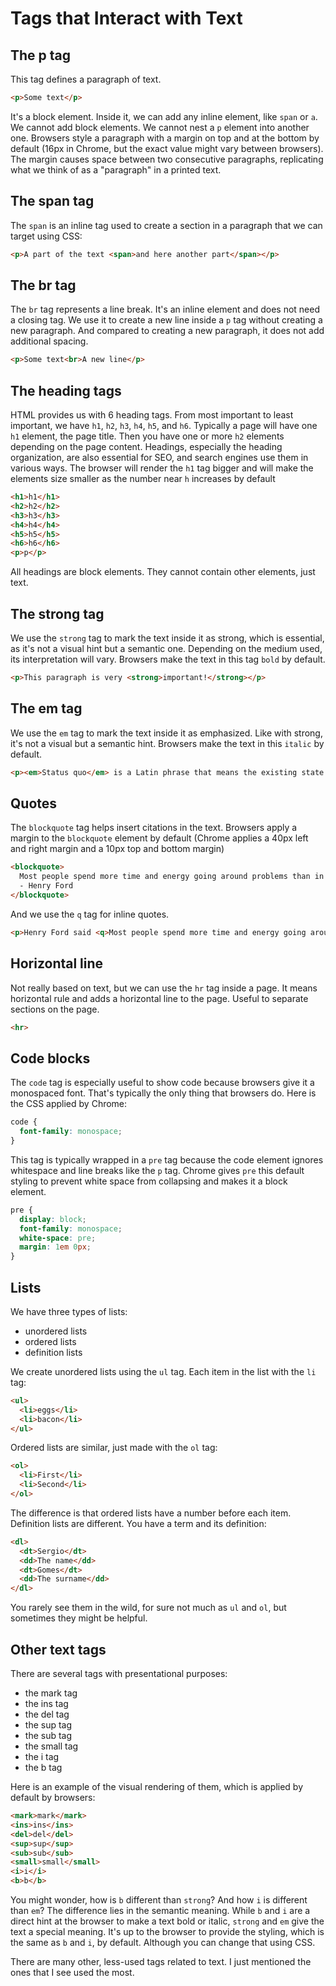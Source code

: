 # Tags that Interact with Text

## The p tag

This tag defines a paragraph of text.

```html
<p>Some text</p>
```

It's a block element.
Inside it, we can add any inline element, like `span` or `a`. We cannot add block elements.
We cannot nest a `p` element into another one.
Browsers style a paragraph with a margin on top and at the bottom by default (16px in Chrome, but the exact value might vary between browsers). The margin causes space between two consecutive paragraphs, replicating what we think of as a "paragraph" in a printed text.

## The span tag

The `span` is an inline tag used to create a section in a paragraph that we can target using CSS:

```html
<p>A part of the text <span>and here another part</span></p>
```

## The br tag

The `br` tag represents a line break. It's an inline element and does not need a closing tag.
We use it to create a new line inside a `p` tag without creating a new paragraph. And compared to creating a new paragraph, it does not add additional spacing.

```html
<p>Some text<br>A new line</p>
```

## The heading tags

HTML provides us with 6 heading tags. From most important to least important, we have `h1`, `h2`, `h3`, `h4`, `h5`, and `h6`.
Typically a page will have one `h1` element, the page title. Then you have one or more `h2` elements depending on the page content.
Headings, especially the heading organization, are also essential for SEO, and search engines use them in various ways.
The browser will render the `h1` tag bigger and will make the elements size smaller as the number near `h` increases by default

```html
<h1>h1</h1>
<h2>h2</h2>
<h3>h3</h3>
<h4>h4</h4>
<h5>h5</h5>
<h6>h6</h6>
<p>p</p>
```

All headings are block elements. They cannot contain other elements, just text.

## The strong tag

We use the `strong` tag to mark the text inside it as strong, which is essential, as it's not a visual hint but a semantic one. Depending on the medium used, its interpretation will vary.
Browsers make the text in this tag `bold` by default.

```html
<p>This paragraph is very <strong>important!</strong></p>
```

## The em tag

We use the `em` tag to mark the text inside it as emphasized. Like with strong, it's not a visual but a semantic hint. Browsers make the text in this `italic` by default.

```html
<p><em>Status quo</em> is a Latin phrase that means the existing state of affairs</p>
```

## Quotes

The `blockquote` tag helps insert citations in the text.
Browsers apply a margin to the `blockquote` element by default (Chrome applies a 40px left and right margin and a 10px top and bottom margin)

```html
<blockquote>
  Most people spend more time and energy going around problems than in trying to solve them.<br>
  - Henry Ford
</blockquote>
```

And we use the `q` tag for inline quotes.

```html
<p>Henry Ford said <q>Most people spend more time and energy going around problems than in trying to solve them.</q> in the 20th century</p>
```

## Horizontal line

Not really based on text, but we can use the `hr` tag inside a page. It means horizontal rule and adds a horizontal line to the page.
Useful to separate sections on the page.

```html
<hr>
```

## Code blocks

The `code` tag is especially useful to show code because browsers give it a monospaced font.
That's typically the only thing that browsers do. Here is the CSS applied by Chrome:

```css
code {
  font-family: monospace;
}
```

This tag is typically wrapped in a `pre` tag because the code element ignores whitespace and line breaks like the `p` tag.
Chrome gives `pre` this default styling to prevent white space from collapsing and makes it a block element.

```css
pre {
  display: block;
  font-family: monospace;
  white-space: pre;
  margin: 1em 0px;
}
```

## Lists

We have three types of lists:

- unordered lists
- ordered lists
- definition lists

We create unordered lists using the `ul` tag. Each item in the list with the `li` tag:

```html
<ul>
  <li>eggs</li>
  <li>bacon</li>
</ul>
```

Ordered lists are similar, just made with the `ol` tag:

```html
<ol>
  <li>First</li>
  <li>Second</li>
</ol>
```

The difference is that ordered lists have a number before each item.
Definition lists are different. You have a term and its definition:

```html
<dl>
  <dt>Sergio</dt>
  <dd>The name</dd>
  <dt>Gomes</dt>
  <dd>The surname</dd>
</dl> 
```

You rarely see them in the wild, for sure not much as `ul` and `ol`, but sometimes they might be helpful.

## Other text tags

There are several tags with presentational purposes:

- the mark tag
- the ins tag
- the del tag
- the sup tag
- the sub tag
- the small tag
- the i tag
- the b tag

Here is an example of the visual rendering of them, which is applied by default by browsers:

```html
<mark>mark</mark>
<ins>ins</ins>
<del>del</del>
<sup>sup</sup>
<sub>sub</sub>
<small>small</small>
<i>i</i>
<b>b</b>
```

You might wonder, how is `b` different than `strong`? And how `i` is different than `em`?
The difference lies in the semantic meaning. While `b` and `i` are a direct hint at the browser to make a text bold or italic, `strong` and `em` give the text a special meaning. It's up to the browser to provide the styling, which is the same as `b` and `i`, by default. Although you can change that using CSS.

There are many other, less-used tags related to text. I just mentioned the ones that I see used the most.
